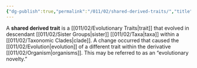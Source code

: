 ```yaml
---
{"dg-publish":true,"permalink":"/011/02/shared-derived-traits/","title":"Shared Derived Traits","tags":["BIOL422"],"noteIcon":"1","created":"2024-09-26T13:45:04.127-07:00","updated":"2024-10-03T23:31:49.113-07:00"}
---
```


A **shared derived trait** is a [[011/02/Evolutionary Traits\|trait]] that evolved in descendant [[011/02/Sister Groups\|sister]] [[011/02/Taxa\|taxa]] within a [[011/02/Taxonomic Clades\|clade]]. A change occurred that caused the [[011/02/Evolution\|evolution]] of a different trait within the derivative [[011/02/Organism\|organisms]]. This may be referred to as an “evolutionary novelty.”